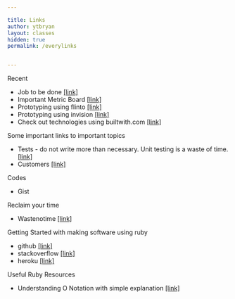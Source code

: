```yaml
---

title: Links
author: ytbryan
layout: classes
hidden: true
permalink: /everylinks


---
```


Recent

- Job to be done [[link]](http://innovatorstoolkit.com/content/technique-1-jobs-be-done)
- Important Metric Board [[link]](https://twitter.com/ytbryan/status/440884044146814977)
- Prototyping using flinto [[link]](https://www.flinto.com)
- Prototyping using invision [[link]](https://www.invisionapp.com)
- Check out technologies using builtwith.com [[link]](https://builtwith.com)

Some important links to important topics

- Tests - do not write more than necessary. Unit testing is a waste of time. [[link]](/docs/testing.pdf)
- Customers [[link]](/docs/customers.jpg)

Codes

- Gist []()


Reclaim your time
- Wastenotime [[link]](http://www.bumblebeesystems.com/wastenotime/)



Getting Started with making software using ruby
- github [[link]](http://github.com)
- stackoverflow [[link]](http://stackoverflow.com)
- heroku [[link]](http://heroku.com)


Useful Ruby Resources
- Understanding O Notation with simple explanation [[link]](http://blog.honeybadger.io/a-rubyist-s-guide-to-big-o-notation/?utm_source=rubyweekly&utm_medium=email)
